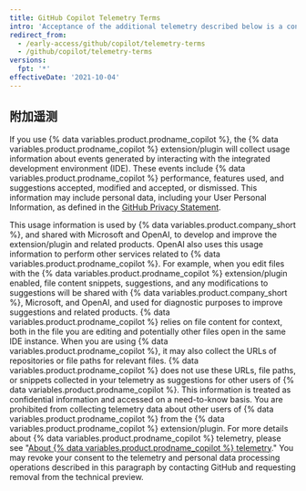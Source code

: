 ```yaml
---
title: GitHub Copilot Telemetry Terms
intro: 'Acceptance of the additional telemetry described below is a condition to joining the wait list for the technical preview of {% data variables.product.prodname_copilot %} and using {% data variables.product.prodname_copilot %} during the technical preview.'
redirect_from:
  - /early-access/github/copilot/telemetry-terms
  - /github/copilot/telemetry-terms
versions:
  fpt: '*'
effectiveDate: '2021-10-04'
---
```


## 附加遥测

If you use {% data variables.product.prodname_copilot %}, the {% data variables.product.prodname_copilot %} extension/plugin will collect usage information about events generated by interacting with the integrated development environment (IDE). These events include {% data variables.product.prodname_copilot %} performance, features used, and suggestions accepted, modified and accepted, or dismissed. This information may include personal data, including your User Personal Information, as defined in the [GitHub Privacy Statement](/github/site-policy/github-privacy-statement).

This usage information is used by {% data variables.product.company_short %}, and shared with Microsoft and OpenAI, to develop and improve the extension/plugin and related products. OpenAI also uses this usage information to perform other services related to {% data variables.product.prodname_copilot %}. For example, when you edit files with the {% data variables.product.prodname_copilot %} extension/plugin enabled, file content snippets, suggestions, and any modifications to suggestions will be shared with {% data variables.product.company_short %}, Microsoft, and OpenAI, and used for diagnostic purposes to improve suggestions and related products. {% data variables.product.prodname_copilot %} relies on file content for context, both in the file you are editing and potentially other files open in the same IDE instance. When you are using {% data variables.product.prodname_copilot %}, it may also collect the URLs of repositories or file paths for relevant files. {% data variables.product.prodname_copilot %} does not use these URLs, file paths, or snippets collected in your telemetry as suggestions for other users of {% data variables.product.prodname_copilot %}. This information is treated as confidential information and accessed on a need-to-know basis. You are prohibited from collecting telemetry data about other users of {% data variables.product.prodname_copilot %} from the {% data variables.product.prodname_copilot %} extension/plugin. For more details about {% data variables.product.prodname_copilot %} telemetry, please see "[About {% data variables.product.prodname_copilot %} telemetry](/github/copilot/about-github-copilot-telemetry)." You may revoke your consent to the telemetry and personal data processing operations described in this paragraph by contacting GitHub and requesting removal from the technical preview.

